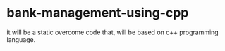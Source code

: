 # bank-management-using-cpp  
it will be a static overcome code that, will be based on c++ programming language.
